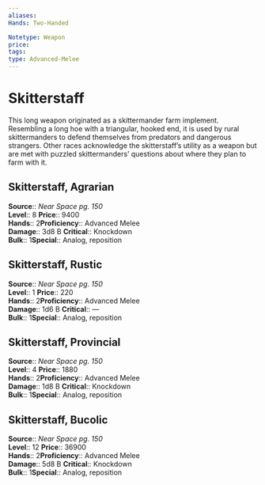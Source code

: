 ```yaml
---
aliases: 
Hands: Two-Handed

Notetype: Weapon
price: 
tags: 
type: Advanced-Melee
---
```


# Skitterstaff

This long weapon originated as a skittermander farm implement. Resembling a long hoe with a triangular, hooked end, it is used by rural skittermanders to defend themselves from predators and dangerous strangers. Other races acknowledge the skitterstaff’s utility as a weapon but are met with puzzled skittermanders’ questions about where they plan to farm with it.  

## Skitterstaff, Agrarian

**Source**:: _Near Space pg. 150_  
**Level**:: 8
**Price**:: 9400  
**Hands**:: 2**Proficiency**:: Advanced Melee  
**Damage**:: 3d8 B
**Critical**:: Knockdown  
**Bulk**:: 1**Special**:: Analog, reposition

## Skitterstaff, Rustic

**Source**:: _Near Space pg. 150_  
**Level**:: 1
**Price**:: 220  
**Hands**:: 2**Proficiency**:: Advanced Melee  
**Damage**:: 1d6 B
**Critical**:: —  
**Bulk**:: 1**Special**:: Analog, reposition

## Skitterstaff, Provincial

**Source**:: _Near Space pg. 150_  
**Level**:: 4
**Price**:: 1880  
**Hands**:: 2**Proficiency**:: Advanced Melee  
**Damage**:: 1d8 B
**Critical**:: Knockdown  
**Bulk**:: 1**Special**:: Analog, reposition

## Skitterstaff, Bucolic

**Source**:: _Near Space pg. 150_  
**Level**:: 12
**Price**:: 36900  
**Hands**:: 2**Proficiency**:: Advanced Melee  
**Damage**:: 5d8 B
**Critical**:: Knockdown  
**Bulk**:: 1**Special**:: Analog, reposition
